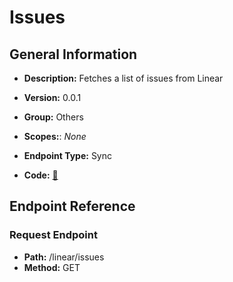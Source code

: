 # Issues

## General Information

- **Description:** Fetches a list of issues from Linear

- **Version:** 0.0.1
- **Group:** Others
- **Scopes:**: _None_
- **Endpoint Type:** Sync
- **Code:** [🔗](https://github.com/NangoHQ/integration-templates/tree/main/integrations/linear/syncs/issues.ts)

## Endpoint Reference

### Request Endpoint

- **Path:** /linear/issues
- **Method:** GET
